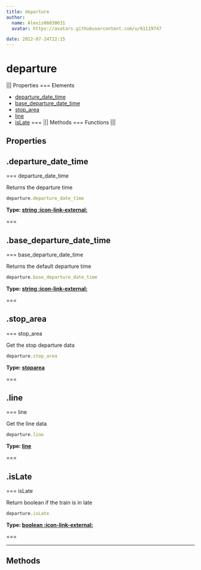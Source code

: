 ```yaml
---
title: departure
author:
  name: Alexis06030631
  avatar: https://avatars.githubusercontent.com/u/61119747

date: 2022-07-24T22:15
---
```


# departure

||| Properties
=== Elements
- [departure_date_time](#departure_date_time)
- [base_departure_date_time](#base_departure_date_time)
- [stop_area](#stop_area)
- [line](#line)
- [isLate](#isLate)
===
||| Methods
=== Functions
|||
## Properties
## .departure_date_time

=== departure_date_time

Returns the departure time


```javascript
departure.departure_date_time
```
**Type: [string :icon-link-external:](https://developer.mozilla.org/en-US/docs/Web/JavaScript/Reference/Global_Objects/String)**

===

## .base_departure_date_time

=== base_departure_date_time

Returns the default departure time


```javascript
departure.base_departure_date_time
```
**Type: [string :icon-link-external:](https://developer.mozilla.org/en-US/docs/Web/JavaScript/Reference/Global_Objects/String)**

===

## .stop_area

=== stop_area

Get the stop departure data


```javascript
departure.stop_area
```
**Type: [stoparea](../structures/stoparea)**

===

## .line

=== line

Get the line data


```javascript
departure.line
```
**Type: [line](../structures/line)**

===

## .isLate

=== isLate

Return boolean if the train is in late


```javascript
departure.isLate
```
**Type: [boolean :icon-link-external:](https://developer.mozilla.org/en-US/docs/Web/JavaScript/Reference/Global_Objects/Boolean)**

===

---
## Methods
